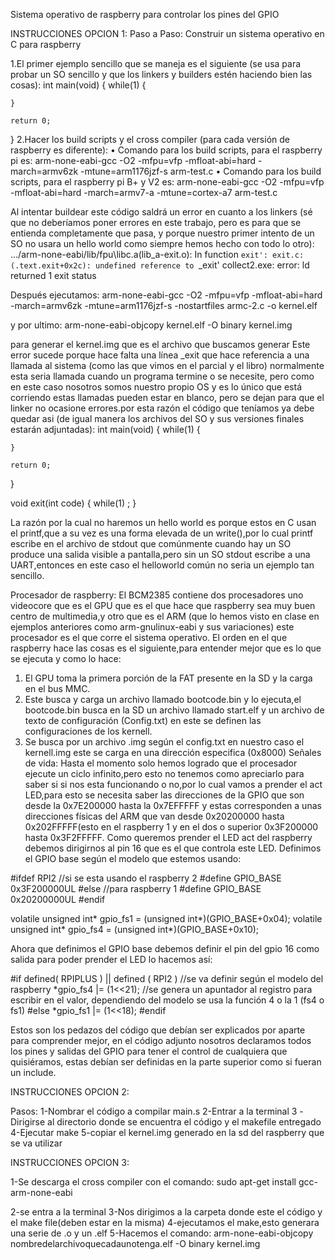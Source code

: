 Sistema operativo de raspberry para controlar los pines del GPIO

INSTRUCCIONES OPCION 1:
Paso a Paso: Construir un sistema operativo en C para raspberry

1.El primer ejemplo sencillo que se maneja es el siguiente (se usa para probar un SO sencillo y que los linkers y builders estén haciendo bien las cosas):
int main(void)
{
    while(1)
    {

    }

    return 0;
}
2.Hacer los build scripts y el cross compiler (para cada versión de raspberry es diferente):
•	Comando para los build scripts, para el raspberry pi es:
arm-none-eabi-gcc -O2 -mfpu=vfp -mfloat-abi=hard -march=armv6zk -mtune=arm1176jzf-s arm-test.c
•	Comando para los build scripts, para el raspberry pi B+ y V2 es:
arm-none-eabi-gcc -O2 -mfpu=vfp -mfloat-abi=hard -march=armv7-a -mtune=cortex-a7 arm-test.c

Al intentar buildear este código saldrá un error en cuanto a los linkers (sé que no deberíamos poner errores en este trabajo, pero es para que se entienda completamente que pasa, y porque nuestro primer intento de un SO no usara un hello world como siempre hemos hecho con todo lo otro):
.../arm-none-eabi/lib/fpu\libc.a(lib_a-exit.o): In function `exit':
exit.c:(.text.exit+0x2c): undefined reference to `_exit'
collect2.exe: error: ld returned 1 exit status

Después ejecutamos:
arm-none-eabi-gcc -O2 -mfpu=vfp -mfloat-abi=hard -march=armv6zk -mtune=arm1176jzf-s -nostartfiles armc-2.c -o kernel.elf

y por ultimo:
arm-none-eabi-objcopy kernel.elf -O binary kernel.img

para generar el kernel.img que es el archivo que buscamos generar
Este error sucede porque hace falta una línea _exit que hace referencia a una llamada al sistema (como las que vimos en el parcial y el libro) normalmente esta seria llamada cuando un programa termine o se necesite, pero como en este caso nosotros somos nuestro propio OS y es lo único que está corriendo estas llamadas pueden estar en blanco, pero se dejan para que el linker no ocasione errores.por esta razón el código que teníamos ya debe quedar asi (de igual manera los archivos del SO y sus versiones finales estarán adjuntadas):
int main(void)
{
    while(1)
    {

    }

    return 0;
}

void exit(int code)
{
    while(1)
        ;
}

La razón por la cual no haremos un hello world es porque estos en C usan el printf,que a su vez es una forma elevada de un write(),por lo cual printf escribe en el archivo de stdout que comúnmente cuando hay un SO produce una salida visible a pantalla,pero sin un SO stdout escribe a una UART,entonces en este caso el helloworld común no seria un ejemplo tan sencillo.

Procesador de raspberry: El BCM2385 contiene dos procesadores uno videocore que es el GPU que es el que hace que raspberry sea muy buen centro de multimedia,y otro que es el ARM (que lo hemos visto en clase en ejemplos anteriores como arm-gnulinux-eabi y sus variaciones) este procesador es el que corre el sistema operativo.
El orden en el que raspberry hace las cosas es el siguiente,para entender mejor que es lo que se ejecuta y como lo hace:
1.	El GPU toma la primera porción de la FAT presente en la SD y la carga en el bus MMC.
2.	Este busca y carga un archivo llamado bootcode.bin y lo ejecuta,el bootcode.bin busca en la SD un archivo llamado start.elf y un archivo de texto de configuración (Config.txt) en este se definen las configuraciones de los kernell.
3.	Se busca por un archivo .img según el config.txt en nuestro caso el kernell.img este se carga en una dirección especifica (0x8000)
Señales de vida: Hasta el momento solo hemos logrado que el procesador ejecute un ciclo infinito,pero esto no tenemos como apreciarlo para saber si si nos esta funcionando o no,por lo cual vamos a prender el act LED,para esto se necesita saber las direcciones de la GPIO que son desde la 0x7E200000 hasta la 0x7EFFFFF y estas corresponden a unas direcciones físicas del ARM que van desde 0x20200000 hasta 0x202FFFFF(esto en el raspberry 1 y en el dos o superior 0x3F200000 hasta 0x3F2FFFFF.
Como queremos prender el LED act del raspberry debemos dirigirnos al pin 16 que es el que controla este LED.
Definimos el GPIO base según el modelo que estemos usando:

#ifdef RPI2 //si se esta usando el raspberry 2
    #define GPIO_BASE 0x3F200000UL
#else //para raspberry 1
    #define GPIO_BASE 0x20200000UL
#endif

volatile unsigned int* gpio_fs1 = (unsigned int*)(GPIO_BASE+0x04);
volatile unsigned int* gpio_fs4 = (unsigned int*)(GPIO_BASE+0x10);

Ahora que definimos el GPIO base debemos definir el pin del gpio 16 como salida para poder prender el LED lo hacemos así:

#if defined( RPIPLUS ) || defined ( RPI2 ) //se va definir según el modelo del raspberry
    *gpio_fs4 |= (1<<21); //se genera un apuntador al registro para escribir en el valor, dependiendo del modelo se usa la función 4 o la 1 (fs4 o fs1)
#else
    *gpio_fs1 |= (1<<18);
#endif

Estos son los pedazos del código que debían ser explicados por aparte para comprender mejor, en el código adjunto nosotros declaramos todos los pines y salidas del GPIO para tener el control de cualquiera que quisiéramos, estas debían ser definidas en la parte superior como si fueran un include.

INSTRUCCIONES OPCION 2:

Pasos:
1-Nombrar el código a compilar main.s
2-Entrar a la terminal
3 -Dirigirse al directorio donde se encuentra el código y el makefile entregado
4-Ejecutar make
5-copiar el kernel.img generado en la sd del raspberry que se va utilizar

INSTRUCCIONES OPCION 3:

1-Se descarga el cross compiler con el comando:
sudo apt-get install gcc-arm-none-eabi

2-se entra a la terminal
3-Nos dirigimos a la carpeta donde este el código y el make file(deben estar en la misma)
4-ejecutamos el make,esto generara una serie de .o y un .elf
5-Hacemos el comando:
arm-none-eabi-objcopy nombredelarchivoquecadaunotenga.elf -O binary kernel.img





